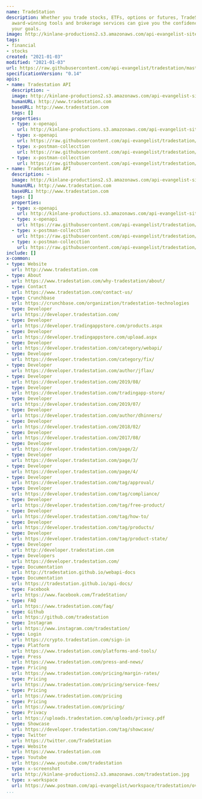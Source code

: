```yaml
---
name: TradeStation
description: Whether you trade stocks, ETFs, options or futures, TradeStation???s
  award-winning tools and brokerage services can give you the confidence to achieve
  your goals.
image: http://kinlane-productions2.s3.amazonaws.com/api-evangelist-site/company/logos/tradestation_logo_285x40.png
tags:
- financial
- stocks
created: "2021-01-03"
modified: "2021-01-03"
url: https://raw.githubusercontent.com/api-evangelist/tradestation/master/apis.json
specificationVersion: "0.14"
apis:
- name: Tradestation API
  description: ~
  image: http://kinlane-productions2.s3.amazonaws.com/api-evangelist-site/company/logos/tradestation_logo_285x40.png
  humanURL: http://www.tradestation.com
  baseURL: http://www.tradestation.com
  tags: []
  properties:
  - type: x-openapi
    url: http://kinlane-productions.s3.amazonaws.com/api-evangelist-site/company/openapis/tradestation-api.json
  - type: x-openapi
    url: https://raw.githubusercontent.com/api-evangelist/tradestation/master/tradestation-api-openapi.json
  - type: x-postman-collecction
    url: https://raw.githubusercontent.com/api-evangelist/tradestation/master/tradestation-api-postman-collection.json
  - type: x-postman-collecction
    url: https://raw.githubusercontent.com/api-evangelist/tradestation/master/tradestation-api-postman-collection.json
- name: Tradestation API
  description: ~
  image: http://kinlane-productions2.s3.amazonaws.com/api-evangelist-site/company/logos/tradestation_logo_285x40.png
  humanURL: http://www.tradestation.com
  baseURL: http://www.tradestation.com
  tags: []
  properties:
  - type: x-openapi
    url: http://kinlane-productions.s3.amazonaws.com/api-evangelist-site/company/openapis/tradestation-api.json
  - type: x-openapi
    url: https://raw.githubusercontent.com/api-evangelist/tradestation/master/tradestation-api-openapi.json
  - type: x-postman-collecction
    url: https://raw.githubusercontent.com/api-evangelist/tradestation/master/tradestation-api-postman-collection.json
  - type: x-postman-collecction
    url: https://raw.githubusercontent.com/api-evangelist/tradestation/master/tradestation-api-postman-collection.json
include: []
x-common:
- type: Website
  url: http://www.tradestation.com
- type: About
  url: https://www.tradestation.com/why-tradestation/about/
- type: Contact
  url: https://www.tradestation.com/contact-us/
- type: Crunchbase
  url: https://crunchbase.com/organization/tradestation-technologies
- type: Developer
  url: https://developer.tradestation.com/
- type: Developer
  url: https://developer.tradingappstore.com/products.aspx
- type: Developer
  url: https://developer.tradingappstore.com/upload.aspx
- type: Developer
  url: https://developer.tradestation.com/category/webapi/
- type: Developer
  url: https://developer.tradestation.com/category/fix/
- type: Developer
  url: https://developer.tradestation.com/author/jflax/
- type: Developer
  url: https://developer.tradestation.com/2019/08/
- type: Developer
  url: https://developer.tradestation.com/tradingapp-store/
- type: Developer
  url: https://developer.tradestation.com/2019/07/
- type: Developer
  url: https://developer.tradestation.com/author/dhinners/
- type: Developer
  url: https://developer.tradestation.com/2018/02/
- type: Developer
  url: https://developer.tradestation.com/2017/08/
- type: Developer
  url: https://developer.tradestation.com/page/2/
- type: Developer
  url: https://developer.tradestation.com/page/3/
- type: Developer
  url: https://developer.tradestation.com/page/4/
- type: Developer
  url: https://developer.tradestation.com/tag/approval/
- type: Developer
  url: https://developer.tradestation.com/tag/compliance/
- type: Developer
  url: https://developer.tradestation.com/tag/free-product/
- type: Developer
  url: https://developer.tradestation.com/tag/how-to/
- type: Developer
  url: https://developer.tradestation.com/tag/products/
- type: Developer
  url: https://developer.tradestation.com/tag/product-state/
- type: Developer
  url: http://developer.tradestation.com
- type: Developers
  url: https://developer.tradestation.com/
- type: Documentation
  url: http://tradestation.github.io/webapi-docs
- type: Documentation
  url: https://tradestation.github.io/api-docs/
- type: Facebook
  url: https://www.facebook.com/TradeStation/
- type: FAQ
  url: https://www.tradestation.com/faq/
- type: Github
  url: https://github.com/tradestation
- type: Instagram
  url: https://www.instagram.com/tradestation/
- type: Login
  url: https://crypto.tradestation.com/sign-in
- type: Platform
  url: https://www.tradestation.com/platforms-and-tools/
- type: Press
  url: https://www.tradestation.com/press-and-news/
- type: Pricing
  url: https://www.tradestation.com/pricing/margin-rates/
- type: Pricing
  url: https://www.tradestation.com/pricing/service-fees/
- type: Pricing
  url: https://www.tradestation.com/pricing
- type: Pricing
  url: https://www.tradestation.com/pricing/
- type: Privacy
  url: https://uploads.tradestation.com/uploads/privacy.pdf
- type: Showcase
  url: https://developer.tradestation.com/tag/showcase/
- type: Twitter
  url: https://twitter.com/TradeStation
- type: Website
  url: https://www.tradestation.com
- type: Youtube
  url: https://www.youtube.com/tradestation
- type: x-screenshot
  url: http://kinlane-productions2.s3.amazonaws.com/tradestation.jpg
- type: x-workspace
  url: https://www.postman.com/api-evangelist/workspace/tradestation/overview
...
```

